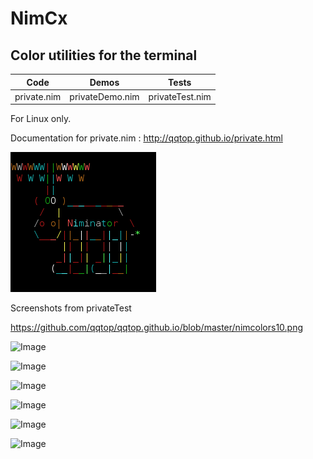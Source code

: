 # NimCx


Color utilities for the terminal
--------------------------------



|Code            | Demos            | Tests            |
|----------------|------------------|------------------|
|private.nim     | privateDemo.nim  |privateTest.nim   |



For Linux only.


Documentation for private.nim : http://qqtop.github.io/private.html


![Image](https://github.com/qqtop/qqtop.github.io/blob/master/gnu.png?raw=true)



Screenshots from privateTest

https://github.com/qqtop/qqtop.github.io/blob/master/nimcolors10.png



![Image](http://qqtop.github.io/nimcolors9.png?raw=true)

![Image](http://qqtop.github.io/nimcolors3.png?raw=true)

![Image](http://qqtop.github.io/nimcolors4.png?raw=true)

![Image](http://qqtop.github.io/nimcolors5.png?raw=true)

![Image](http://qqtop.github.io/nimcolors6.png?raw=true)

![Image](http://qqtop.github.io/nimcolors10.png?raw=true)
